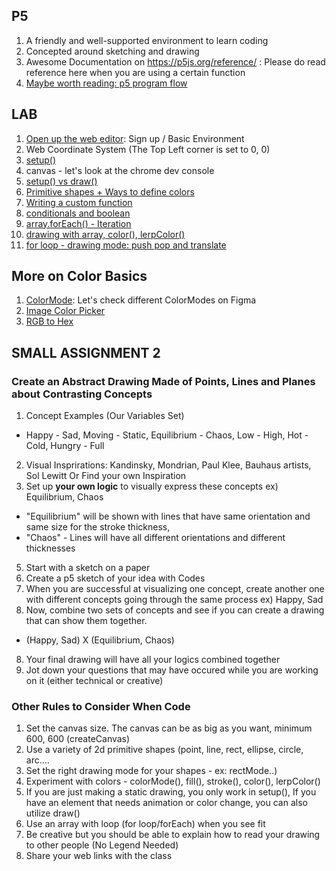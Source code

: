 ## P5
1. A friendly and well-supported environment to learn coding
2. Concepted around sketching and drawing 
3. Awesome Documentation on https://p5js.org/reference/ : Please do read reference here when you are using a certain function
4. [Maybe worth reading: p5 program flow](https://p5js.org/learn/program-flow.html)

## LAB 
1. [Open up the web editor](https://editor.p5js.org/): Sign up / Basic Environment 
2. Web Coordinate System (The Top Left corner is set to 0, 0)
3. [setup()](https://editor.p5js.org/lee.inhye/sketches/Ma4rAz2pt)
4. canvas - let's look at the chrome dev console 
5. [setup() vs draw()](https://editor.p5js.org/lee.inhye/sketches/X1yBoiNQO)
6. [Primitive shapes + Ways to define colors](https://editor.p5js.org/lee.inhye/sketches/oZxzrFBdt)
7. [Writing a custom function](https://editor.p5js.org/lee.inhye/sketches/IKpkfKgDT)
8. [conditionals and boolean](https://editor.p5js.org/lee.inhye/sketches/a4mTQrMUG)
9. [array.forEach() - Iteration](https://editor.p5js.org/lee.inhye/sketches/MoTuUP4mK)
10. [drawing with array, color(), lerpColor()](https://editor.p5js.org/lee.inhye/sketches/N7N9gwFCE)
11. [for loop - drawing mode: push pop and translate](https://editor.p5js.org/lee.inhye/sketches/B3a3izUGr)

## More on Color Basics 
1. [ColorMode](https://www.figma.com/file/S6djsp51ihfuN3J8glty3G): Let's check different ColorModes on Figma
2. [Image Color Picker](https://imagecolorpicker.com/en)
3. [RGB to Hex](https://www.rapidtables.com/convert/color/rgb-to-hex.html) 

## SMALL ASSIGNMENT 2
### Create an Abstract Drawing Made of Points, Lines and Planes about Contrasting Concepts

1. Concept Examples (Our Variables Set)
- Happy - Sad, Moving - Static, Equilibrium - Chaos, Low - High, Hot - Cold, Hungry - Full
2. Visual Insprirations: Kandinsky, Mondrian, Paul Klee, Bauhaus artists, Sol Lewitt Or Find your own Inspiration
3. Set up **your own logic** to visually express these concepts ex) Equilibrium, Chaos
- "Equilibrium" will be shown with lines that have same orientation and same size for the stroke thickness, 
- "Chaos" - Lines will have all different orientations and different thicknesses 
5. Start with a sketch on a paper 
6. Create a p5 sketch of your idea with Codes
7. When you are successful at visualizing one concept, create another one with different concepts going through the same process ex) Happy, Sad
8. Now, combine two sets of concepts and see if you can create a drawing that can show them together.
- (Happy, Sad) X (Equilibrium, Chaos) 
8. Your final drawing will have all your logics combined together
10. Jot down your questions that may have occured while you are working on it (either technical or creative) 

### Other Rules to Consider When Code
1. Set the canvas size. The canvas can be as big as you want, minimum 600, 600 (createCanvas)
2. Use a variety of 2d primitive shapes (point, line, rect, ellipse, circle, arc.... 
3. Set the right drawing mode for your shapes - ex: rectMode..)
4. Experiment with colors - colorMode(), fill(), stroke(), color(), lerpColor()
5. If you are just making a static drawing, you only work in setup(), If you have an element that needs animation or color change, you can also utilize draw()
6. Use an array with loop (for loop/forEach) when you see fit
7. Be creative but you should be able to explain how to read your drawing to other people (No Legend Needed)
8. Share your web links with the class 

